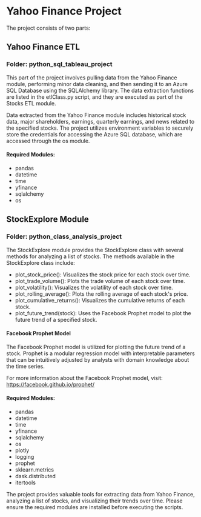 # Yahoo Finance Project

The project consists of two parts:

## Yahoo Finance ETL
### Folder: python_sql_tableau_project
This part of the project involves pulling data from the Yahoo Finance module, performing minor data cleaning, and then sending it to an Azure SQL Database using the SQLAlchemy library. The data extraction functions are listed in the etlClass.py script, and they are executed as part of the Stocks ETL module.

Data extracted from the Yahoo Finance module includes historical stock data, major shareholders, earnings, quarterly earnings, and news related to the specified stocks. The project utilizes environment variables to securely store the credentials for accessing the Azure SQL database, which are accessed through the os module.

#### Required Modules:
- pandas
- datetime
- time
- yfinance
- sqlalchemy
- os

## StockExplore Module
### Folder: python_class_analysis_project
The StockExplore module provides the StockExplore class with several methods for analyzing a list of stocks. The methods available in the StockExplore class include:
- plot_stock_price(): Visualizes the stock price for each stock over time.
- plot_trade_volume(): Plots the trade volume of each stock over time.
- plot_volatility(): Visualizes the volatility of each stock over time.
- plot_rolling_average(): Plots the rolling average of each stock's price.
- plot_cumulative_returns(): Visualizes the cumulative returns of each stock.
- plot_future_trend(stock): Uses the Facebook Prophet model to plot the future trend of a specified stock.

#### Facebook Prophet Model
The Facebook Prophet model is utilized for plotting the future trend of a stock. Prophet is a modular regression model with interpretable parameters that can be intuitively adjusted by analysts with domain knowledge about the time series.

For more information about the Facebook Prophet model, visit: https://facebook.github.io/prophet/

#### Required Modules:
- pandas
- datetime
- time
- yfinance
- sqlalchemy
- os
- plotly
- logging
- prophet
- sklearn.metrics
- dask.distributed
- itertools

The project provides valuable tools for extracting data from Yahoo Finance, analyzing a list of stocks, and visualizing their trends over time. Please ensure the required modules are installed before executing the scripts.
